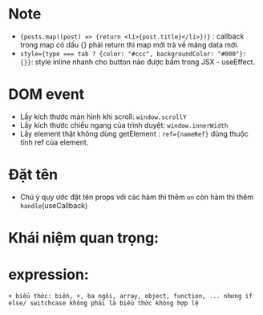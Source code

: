 
# Note
+ `{posts.map((post) => {return <li>{post.title}</li>})}` : callback trong map có dấu {} phải return thì map mới trả về mảng data mới.
+ `style={type === tab ? {color: "#ccc", backgroundColor: "#000"}: {}}`: style inline nhanh cho button nào được bấm trong JSX - useEffect.

# DOM event
+ Lấy kích thước màn hình khi scroll: `window.scrollY`
+ Lấy kích thước chiều ngang của trình duyệt: `window.innerWidth`
+ Lấy element thật không dùng getElement  : `ref={nameRef}` dùng thuộc tính ref của element.

# Đặt tên
+ Chú ý quy ước đặt tên props với các hàm thì thêm `on` còn hàm thì thêm `handle`(useCallback)

# Khái niệm quan trọng: 
# expression: 
    + biểu thức: biến, +, ba ngôi, array, object, function, ... nhưng if else/ switchcase không phải là biểu thức không hợp lệ